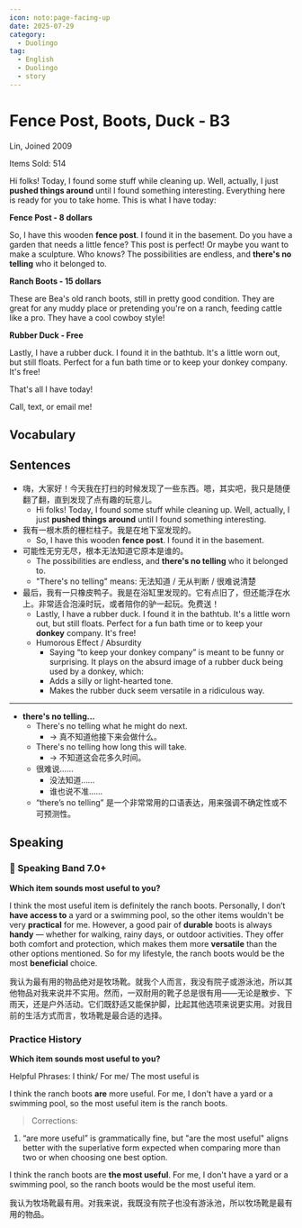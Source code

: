 ```yaml
---
icon: noto:page-facing-up
date: 2025-07-29
category:
  - Duolingo
tag:
  - English
  - Duolingo
  - story
---
```


# Fence Post, Boots, Duck - B3

Lin, Joined 2009

Items Sold: 514

Hi folks! Today, I found some stuff while cleaning up. Well, actually, I just **pushed things around** until I found something interesting. Everything here is ready for you to take home. This is what I have today:

**Fence Post - 8 dollars**

So, I have this wooden **fence post**. I found it in the basement. Do you have a garden that needs a little fence? This post is perfect! Or maybe you want to make a sculpture. Who knows? The possibilities are endless, and **there's no telling** who it belonged to.

**Ranch Boots - 15 dollars**

These are Bea's old ranch boots, still in pretty good condition. They are great for any muddy place or pretending you're on a ranch, feeding cattle like a pro. They have a cool cowboy style!

**Rubber Duck - Free**

Lastly, I have a rubber duck. I found it in the bathtub. It's a little worn out, but still floats. Perfect for a fun bath time or to keep your donkey company. It's free!

That's all I have today!

Call, text, or email me!

## Vocabulary

## Sentences

- 嗨，大家好！今天我在打扫的时候发现了一些东西。嗯，其实吧，我只是随便翻了翻，直到发现了点有趣的玩意儿。
  - Hi folks! Today, I found some stuff while cleaning up. Well, actually, I just **pushed things around** until I found something interesting.
- 我有一根木质的栅栏柱子。我是在地下室发现的。
  - So, I have this wooden **fence post**. I found it in the basement.
- 可能性无穷无尽，根本无法知道它原本是谁的。
  - The possibilities are endless, and **there's no telling** who it belonged to.
  - "There's no telling" means: 无法知道 / 无从判断 / 很难说清楚
- 最后，我有一只橡皮鸭子。我是在浴缸里发现的。它有点旧了，但还能浮在水上。非常适合泡澡时玩，或者陪你的驴一起玩。免费送！
  - Lastly, I have a rubber duck. I found it in the bathtub. It's a little worn out, but still floats. Perfect for a fun bath time or to keep your **donkey** company. It's free!
  - Humorous Effect / Absurdity
    - Saying “to keep your donkey company” is meant to be funny or surprising. It plays on the absurd image of a rubber duck being used by a donkey, which:
    - Adds a silly or light-hearted tone.
    - Makes the rubber duck seem versatile in a ridiculous way.

---

- **there's no telling…**
  - There's no telling what he might do next.
    - → 真不知道他接下来会做什么。
  - There's no telling how long this will take.
    - → 不知道这会花多久时间。
  - 很难说……
    - 没法知道……
    - 谁也说不准……
  - “there’s no telling” 是一个非常常用的口语表达，用来强调不确定性或不可预测性。

## Speaking

### 🌟 Speaking Band 7.0+

**Which item sounds most useful to you?**

I think the most useful item is definitely the ranch boots. Personally, I don’t **have access to** a yard or a swimming pool, so the other items wouldn't be very **practical** for me. However, a good pair of **durable** boots is always **handy** — whether for walking, rainy days, or outdoor activities. They offer both comfort and protection, which makes them more **versatile** than the other options mentioned. So for my lifestyle, the ranch boots would be the most **beneficial** choice.

我认为最有用的物品绝对是牧场靴。就我个人而言，我没有院子或游泳池，所以其他物品对我来说并不实用。然而，一双耐用的靴子总是很有用——无论是散步、下雨天，还是户外活动。它们既舒适又能保护脚，比起其他选项来说更实用。对我目前的生活方式而言，牧场靴是最合适的选择。

### Practice History

**Which item sounds most useful to you?**

Helpful Phrases: I think/ For me/ The most useful is

I think the ranch boots **are** more useful. For me, I don't have a yard or a swimming pool, so the most useful item is the ranch boots.

> Corrections:

1. “are more useful” is grammatically fine, but "are the most useful" aligns better with the superlative form expected when comparing more than two or when choosing one best option.

I think the ranch boots are **the most useful**. For me, I don't have a yard or a swimming pool, so the ranch boots would be the most useful item.

我认为牧场靴最有用。对我来说，我既没有院子也没有游泳池，所以牧场靴是最有用的物品。
